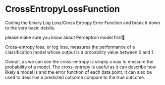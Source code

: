 # CrossEntropyLossFunction

Coding the binary Log Loss/Cross Entropy Error Function and break it down to the very basic details.

please make sure you know about Perceptron model first🛑

Cross-entropy loss, or log loss, measures the performance of a classification model whose output is a probability value between 0 and 1.

Overall, as we can see the cross-entropy is simply a way to measure the probability of a model. The cross-entropy is useful as it can describe how likely a model is and the error function of each data point. It can also be used to describe a predicted outcome compare to the true outcome.
